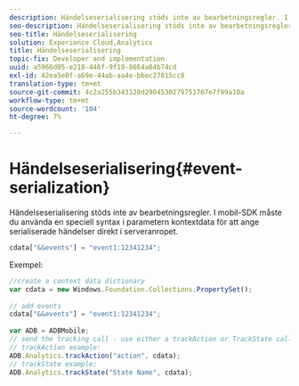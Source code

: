 ```yaml
---
description: Händelseserialisering stöds inte av bearbetningsregler. I mobil-SDK måste du använda en särskild syntax i parametern context data för att ange serialiserade händelser direkt i serveranropet.
seo-description: Händelseserialisering stöds inte av bearbetningsregler. I mobil-SDK måste du använda en särskild syntax i parametern context data för att ange serialiserade händelser direkt i serveranropet.
seo-title: Händelseserialisering
solution: Experience Cloud,Analytics
title: Händelseserialisering
topic-fix: Developer and implementation
uuid: a5966d05-e218-446f-9f19-8664a84b74cd
exl-id: 42ea5e0f-a69e-44ab-aa4e-bbec27815cc8
translation-type: tm+mt
source-git-commit: 4c2a255b343128d2904530279751767e7f99a10a
workflow-type: tm+mt
source-wordcount: '104'
ht-degree: 7%

---
```


# Händelseserialisering{#event-serialization}

Händelseserialisering stöds inte av bearbetningsregler. I mobil-SDK måste du använda en speciell syntax i parametern kontextdata för att ange serialiserade händelser direkt i serveranropet.

```js
cdata["&&events"] = "event1:12341234";
```

Exempel:

```js
//create a context data dictionary 
var cdata = new Windows.Foundation.Collections.PropertySet(); 
 
// add events 
cdata["&&events"] = "event1:12341234"; 
 
var ADB = ADBMobile; 
// send the tracking call - use either a trackAction or TrackState call. 
// trackAction example: 
ADB.Analytics.trackAction("action", cdata); 
// trackState example: 
ADB.Analytics.trackState("State Name", cdata);
```
